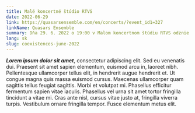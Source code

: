 ```yaml
---
title: Malé koncertné štúdio RTVS
date: 2022-06-29
link: https://quasarsensemble.com/en/concerts/?event_id1=327
linkName: Quasars Ensemble
summary: Dňa 29. 6. 2022 o 19:00 v Malom koncertnom štúdiu RTVS odznie v podaní Quasars Ensemble skladba Concertino pre husle a sláčikové kvinteto, op. 11.
lang: sk
slug: coexistences-june-2022
---
```


 ***Lorem ipsum dolor sit amet***, consectetur adipiscing elit. Sed eu venenatis dui. Praesent sit amet sapien elementum, euismod arcu in, laoreet nibh. Pellentesque ullamcorper tellus elit, in hendrerit augue hendrerit et. Ut congue magna quis massa euismod cursus. Maecenas ullamcorper quam sagittis tellus feugiat sagittis. Morbi et volutpat mi. Phasellus efficitur fermentum sapien vitae iaculis. Phasellus vel urna sit amet tortor fringilla tincidunt a vitae mi. Cras ante nisl, cursus vitae justo at, fringilla viverra turpis. Vestibulum ornare fringilla tempor. Fusce elementum metus elit.